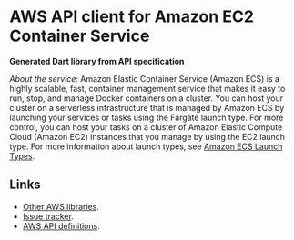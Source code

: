 # AWS API client for Amazon EC2 Container Service

**Generated Dart library from API specification**

*About the service:*
Amazon Elastic Container Service (Amazon ECS) is a highly scalable, fast,
container management service that makes it easy to run, stop, and manage
Docker containers on a cluster. You can host your cluster on a serverless
infrastructure that is managed by Amazon ECS by launching your services or
tasks using the Fargate launch type. For more control, you can host your
tasks on a cluster of Amazon Elastic Compute Cloud (Amazon EC2) instances
that you manage by using the EC2 launch type. For more information about
launch types, see <a
href="https://docs.aws.amazon.com/AmazonECS/latest/developerguide/launch_types.html">Amazon
ECS Launch Types</a>.

## Links

- [Other AWS libraries](https://github.com/agilord/aws_client/tree/master/generated).
- [Issue tracker](https://github.com/agilord/aws_client/issues).
- [AWS API definitions](https://github.com/aws/aws-sdk-js/tree/master/apis).
